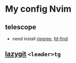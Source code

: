 # My config Nvim

## telescope

- need install [ripgrep], [fd-find]

## [lazygit] `<leader>tg`

[ripgrep]: https://github.com/BurntSushi/ripgrep
[fd-find]: https://github.com/sharkdp/fd
[lazygit]: https://github.com/jesseduffield/lazygit
